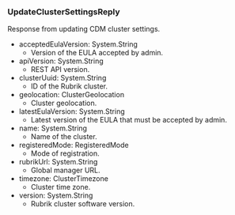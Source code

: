 ### UpdateClusterSettingsReply
Response from updating CDM cluster settings.

- acceptedEulaVersion: System.String
  - Version of the EULA accepted by admin.
- apiVersion: System.String
  - REST API version.
- clusterUuid: System.String
  - ID of the Rubrik cluster.
- geolocation: ClusterGeolocation
  - Cluster geolocation.
- latestEulaVersion: System.String
  - Latest version of the EULA that must be accepted by admin.
- name: System.String
  - Name of the cluster.
- registeredMode: RegisteredMode
  - Mode of registration.
- rubrikUrl: System.String
  - Global manager URL.
- timezone: ClusterTimezone
  - Cluster time zone.
- version: System.String
  - Rubrik cluster software version.
